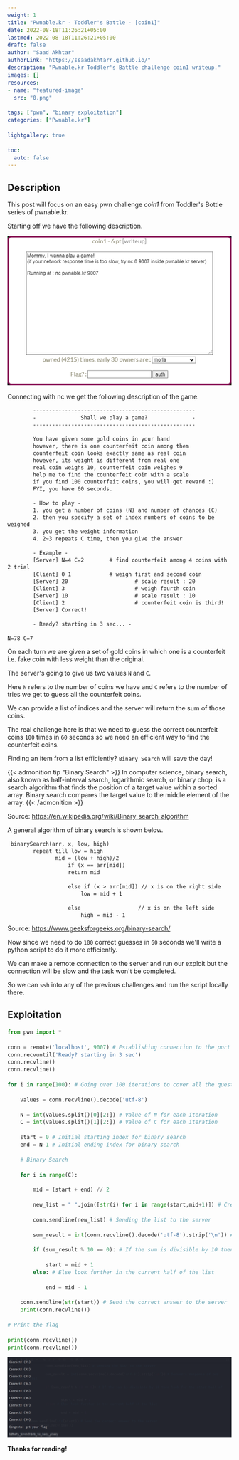```yaml
---
weight: 1
title: "Pwnable.kr - Toddler's Battle - [coin1]"
date: 2022-08-18T11:26:21+05:00
lastmod: 2022-08-18T11:26:21+05:00
draft: false
author: "Saad Akhtar"
authorLink: "https://ssaadakhtarr.github.io/"
description: "Pwnable.kr Toddler's Battle challenge coin1 writeup."
images: []
resources:
- name: "featured-image"
  src: "0.png"

tags: ["pwn", "binary exploitation"]
categories: ["Pwnable.kr"]

lightgallery: true

toc:
  auto: false
---
```


<!--more-->

## Description

This post will focus on an easy pwn challenge *coin1* from Toddler's Bottle series of pwnable.kr.

Starting off we have the following description.

![Description](1.png "Description")

Connecting with nc we get the following description of the game.

```
        ---------------------------------------------------
        -              Shall we play a game?              -
        ---------------------------------------------------

        You have given some gold coins in your hand
        however, there is one counterfeit coin among them
        counterfeit coin looks exactly same as real coin
        however, its weight is different from real one
        real coin weighs 10, counterfeit coin weighes 9
        help me to find the counterfeit coin with a scale
        if you find 100 counterfeit coins, you will get reward :)
        FYI, you have 60 seconds.

        - How to play - 
        1. you get a number of coins (N) and number of chances (C)
        2. then you specify a set of index numbers of coins to be weighed
        3. you get the weight information
        4. 2~3 repeats C time, then you give the answer

        - Example -
        [Server] N=4 C=2        # find counterfeit among 4 coins with 2 trial
        [Client] 0 1            # weigh first and second coin
        [Server] 20                     # scale result : 20
        [Client] 3                      # weigh fourth coin
        [Server] 10                     # scale result : 10
        [Client] 2                      # counterfeit coin is third!
        [Server] Correct!

        - Ready? starting in 3 sec... -

N=78 C=7
```

On each turn we are given a set of gold coins in which one is a counterfeit i.e. fake coin with less weight than the original.

The server's going to give us two values ```N``` and ```C```.

Here ```N``` refers to the number of coins we have and ```C``` refers to the number of tries we get to guess all the counterfeit coins.

We can provide a list of indices and the server will return the sum of those coins. 

The real challenge here is that we need to guess the correct counterfeit coins ```100``` times in ```60``` seconds so we need an efficient way to find the counterfeit coins.

Finding an item from a list efficiently? ```Binary Search``` will save the day!

{{< admonition tip "Binary Search" >}}
In computer science, binary search, also known as half-interval search, logarithmic search, or binary chop, is a search algorithm that finds the position of a target value within a sorted array. Binary search compares the target value to the middle element of the array. 
{{< /admonition >}}

Source: https://en.wikipedia.org/wiki/Binary_search_algorithm

A general algorithm of binary search is shown below.

```
 binarySearch(arr, x, low, high)
        repeat till low = high
               mid = (low + high)/2
                   if (x == arr[mid])
                   return mid
   
                   else if (x > arr[mid]) // x is on the right side
                       low = mid + 1
   
                   else                  // x is on the left side
                       high = mid - 1                    
```

Source: https://www.geeksforgeeks.org/binary-search/

Now since we need to do ```100``` correct guesses in ```60``` seconds we'll write a python script to do it more efficiently.

We can make a remote connection to the server and run our exploit but the connection will be slow and the task won't be completed.

So we can ```ssh``` into any of the previous challenges and run the script locally there.

## Exploitation

```python
from pwn import *

conn = remote('localhost', 9007) # Establishing connection to the port 9007 locally for fast response
conn.recvuntil('Ready? starting in 3 sec')
conn.recvline()
conn.recvline()

for i in range(100): # Going over 100 iterations to cover all the questions.

	values = conn.recvline().decode('utf-8')
	
	N = int(values.split()[0][2:]) # Value of N for each iteration
	C = int(values.split()[1][2:]) # Value of C for each iteration
	
	start = 0 # Initial starting index for binary search
	end = N-1 # Initial ending index for binary search
	
	# Binary Search
	
	for i in range(C): 
	
		mid = (start + end) // 2
		
		new_list = " ".join([str(i) for i in range(start,mid+1)]) # Create a list of indices to send to the server
		
		conn.sendline(new_list) # Sending the list to the server
		
		sum_result = int(conn.recvline().decode('utf-8').strip('\n')) # Server's response of our indices list
		
		if (sum_result % 10 == 0): # If the sum is divisible by 10 then look for the other half of the list
		
			start = mid + 1
		else: # Else look further in the current half of the list
		
			end = mid - 1

	conn.sendline(str(start)) # Send the correct answer to the server
	print(conn.recvline()) 

# Print the flag
	
print(conn.recvline()) 
print(conn.recvline()) 

```

![Running the Exploit](2.png "Running the Exploit")

**Thanks for reading!**